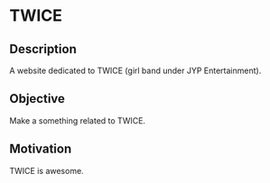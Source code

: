 # TWICE

## Description

A website dedicated to TWICE (girl band under JYP Entertainment).

## Objective

Make a something related to TWICE.

## Motivation

TWICE is awesome.